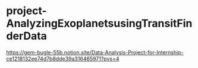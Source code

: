 # project-AnalyzingExoplanetsusingTransitFinderData

https://gem-bugle-55b.notion.site/Data-Analysis-Project-for-Internship-ce1218132ee74d7b8dde39a316465971?pvs=4
